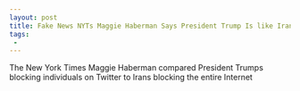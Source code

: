 ```yaml
---
layout: post
title: Fake News NYTs Maggie Haberman Says President Trump Is like Iran Regime for Blocking Twitter Trolls
tags:
 -
---
```

The New York Times Maggie Haberman compared President Trumps blocking individuals on Twitter to Irans blocking the entire Internet
